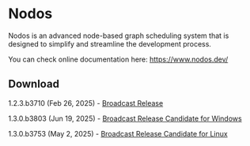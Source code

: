 # Nodos

Nodos is an advanced node-based graph scheduling system that is designed to simplify and streamline the development process.

You can check online documentation here: https://www.nodos.dev/

## Download
1.2.3.b3710 (Feb 26, 2025) - [Broadcast Release](https://github.com/nodos-dev/bundler/releases/download/v1.2.3.b3710-broadcast-x86_64-windows/Nodos-1.2.3.b3710-bundle-broadcast_1.2-x86_64-windows.zip)

1.3.0.b3803 (Jun 19, 2025) - [Broadcast Release Candidate for Windows](https://github.com/nodos-dev/bundler/releases/download/v1.3.0.b3803-broadcast-x86_64-windows/Nodos-1.3.0.b3803-bundle-broadcast_1.3-x86_64-windows.zip)

1.3.0.b3753 (May 2, 2025) - [Broadcast Release Candidate for Linux](https://github.com/nodos-dev/index/releases/download/nodos.bundle.broadcast-1.3.0.b3753-x86_64-linux/Nodos-1.3.0.b3753-bundle-linux_broadcast_1.3-x86_64-linux.tar.gz)
